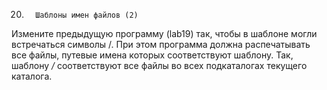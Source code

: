 20.       Шаблоны имен файлов (2)
Измените предыдущую программу (lab19) так, чтобы в шаблоне могли встречаться символы /. При этом программа должна распечатывать все файлы, путевые имена которых соответствуют шаблону. Так, шаблону */* соответствуют все файлы во всех подкаталогах текущего каталога.
